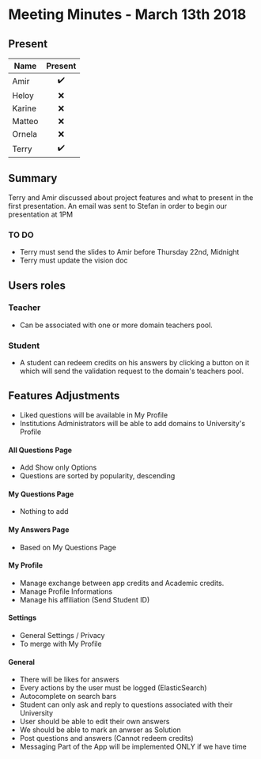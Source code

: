 # Meeting Minutes - March 13th 2018

## Present

| Name          | Present            |
| ------------- |:------------------:| 
| Amir          | :heavy_check_mark: |
| Heloy         | :x:                |
| Karine        | :x:                |
| Matteo        | :x:                |
| Ornela        | :x:                |
| Terry         | :heavy_check_mark: |


## Summary

Terry and Amir discussed about project features and what to present in the first presentation. An email was sent to Stefan in order to begin our presentation at 1PM


### TO DO 

* Terry must send the slides to Amir before Thursday 22nd, Midnight
* Terry must update the vision doc

## Users roles

### Teacher
* Can be associated with one or more domain teachers pool.

### Student
* A student can redeem credits on his answers by clicking a button on it which will send the validation request to the domain's teachers pool.

## Features Adjustments
* Liked questions will be available in My Profile
* Institutions Administrators will be able to add domains to University's Profile

#### All Questions Page

* Add Show only Options
* Questions are sorted by popularity, descending

#### My Questions Page

* Nothing to add

#### My Answers Page

* Based on My Questions Page

#### My Profile

* Manage exchange between app credits and Academic credits.
* Manage Profile Informations
* Manage his affiliation (Send Student ID)

#### Settings

* General Settings / Privacy 
* To merge with My Profile


#### General
* There will be likes for answers
* Every actions by the user must be logged (ElasticSearch)
* Autocomplete on search bars
* Student can only ask and reply to questions associated with their University
* User should be able to edit their own answers
* We should be able to mark an anwser as Solution
* Post questions and answers (Cannot redeem credits)
* Messaging Part of the App will be implemented ONLY if we have time
